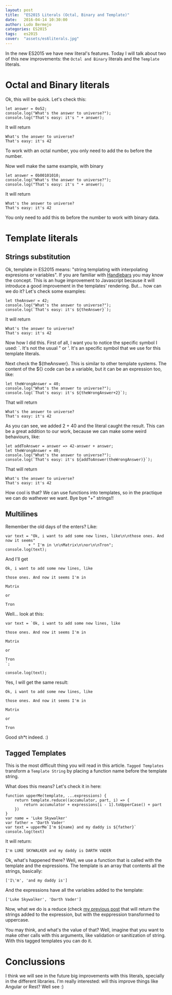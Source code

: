 ```yaml
---
layout: post
title:  "ES2015 Literals (Octal, Binary and Template)"
date:   2016-04-14 10:30:00
author: Ludo Bermejo
categories: ES2015 
tags:	es2015
cover:  "assets/es6literals.jpg"
---
```


In the new ES2015 we have new literal's features. Today I will talk about two of this new improvements: the `Octal and Binary` literals and the `Template` literals.

# Octal and Binary literals

Ok, this will be quick. Let's check this:

    let answer = 0o52;
    console.log("What's the answer to universe?");
    console.log("That's easy: it's " + answer);

It will return

    What's the answer to universe?
    That's easy: it's 42
    
To work with an octal number, you only need to add the `0o` before the number.
    
Now well make the same example, with binary    

    let answer = 0b00101010;
    console.log("What's the answer to universe?");
    console.log("That's easy: it's " + answer);
    
It will return

    What's the answer to universe?
    That's easy: it's 42
        
You only need to add this `0b` before the number to work with binary data.         

# Template literals

## Strings substitution

Ok, template in ES2015 means: "string templating with interpolating expresions or variables". If you are familiar with [Handlebars](http://handlebarsjs.com/) you may know the concept. This is an huge improvement to Javascript because it will introduce a good improvement in the templates' rendering. But... how can we do it? Let's check some examples:
 
    let theAnswer = 42;
    console.log("What's the answer to universe?");
    console.log(`That's easy: it's ${theAnswer}`);    

    
It will return

    What's the answer to universe?
    That's easy: it's 42
        
Now how I did this. First of all, I want you to notice the specific symbol I used: \`. It's not the usual " or '. It's an specific symbol that we use for this template literals. 
 
Next check the ${theAnswer}. This is similar to other template systems. The content of the ${} code can be a variable, but it can be an expression too, like:

    let theWrongAnswer = 40;
    console.log("What's the answer to universe?");
    console.log(`That's easy: it's ${theWrongAnswer+2}`);

That will return

    What's the answer to universe?
    That's easy: it's 42
    
As you can see, we added 2 + 40 and the literal caught the result. This can be a great addition to our work, because we can make some weird behaviours, like:

    let addToAnswer = answer => 42-answer + answer;
    let theWrongAnswer = 40;
    console.log("What's the answer to universe?");
    console.log(`That's easy: it's ${addToAnswer(theWrongAnswer)}`);

That will return

    What's the answer to universe?
    That's easy: it's 42
    
How cool is that? We can use functions into templates, so in the practique we can do wathever we want. Bye bye "+" strings!!

## Multilines

Remember the old days of the enters? Like:

    var text = "Ok, i want to add some new lines, like\n\nthose ones. And now it seems"
              + " I'm in \n\nMatrix\n\nor\n\nTron";
    console.log(text);

And I'll get
        
    Ok, i want to add some new lines, like
    
    those ones. And now it seems I'm in 
    
    Matrix
    
    or
    
    Tron
    
Well... look at this:

    var text = `Ok, i want to add some new lines, like
                    
    those ones. And now it seems I'm in 
    
    Matrix
    
    or
    
    Tron
    `;

    console.log(text);
    
Yes, I will get the same result:
        
    Ok, i want to add some new lines, like
    
    those ones. And now it seems I'm in 
    
    Matrix
    
    or
    
    Tron    

Good sh*t indeed. :)

## Tagged Templates

This is the most difficult thing you will read in this article. `Tagged Templates` transform a `Template String` by placing a function name before the template string. 

What does this means? Let's check it in here:

    function upperMe(template, ...expressions) {
        return template.reduce((accumulator, part, i) => {
            return accumulator + expressions[i - 1].toUpperCase() + part
        })
    }
    var name = 'Luke Skywalker'
    var father = 'Darth Vader'
    var text = upperMe`I'm ${name} and my daddy is ${father}`
    console.log(text)

It will return:

    I'm LUKE SKYWALKER and my daddy is DARTH VADER

Ok, what's happened there? Well, we use a function that is called with the template and the expressions. The template is an array that contents all the strings, basically:

    ['I\'m', 'and my daddy is']
     
And the expressions have all the variables added to the template:
     
    ['Luke Skywalker', 'Darth Vader']
    
Now, what we do is a reduce (check [my previous post](http://dev.ludobermejo.es/functional/2016/02/01/functional-programming-higher-order-functions.html) that will return the strings added to the expression, but with the exppression transformed to uppercase.
    
You may think, and what's the value of that? Well, imagine that you want to make other calls with this arguments, like validation or sanitization of string. With this tagged templates you can do it.

# Conclussions

I think we will see in the future big improvements with this literals, specially in the different libraries. I'm really interested: will this improve things like Angular or Rest? Well see :)         
        
    
     
    


